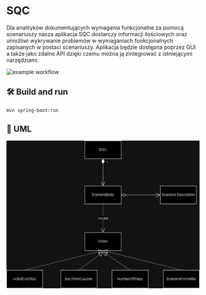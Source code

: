 # SQC

Dla analityków dokumentujących wymagania funkcjonalne za pomocą scenariuszy nasza aplikacja SQC dostarczy informacji ilościowych oraz umożliwi wykrywanie problemów w wymaganiach funkcjonalnych zapisanych w postaci scenariuszy. Aplikacja będzie dostępna poprzez GUI a także jako zdalne API dzięki czemu można ją zintegrować z istniejącymi narzędziami.

![example workflow](https://github.com/AnnoyingYugo/SQC/actions/workflows/ci.yml/badge.svg)

## 🛠 Build and run

`mvn spring-boot:run`

## 🔀 UML

![UML Diagram](uml.drawio.png)
